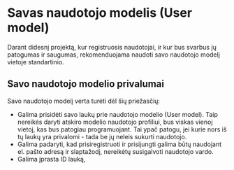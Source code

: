 # Savas naudotojo modelis (User model)

Darant didesnį projektą, kur registruosis naudotojai, ir kur bus svarbus jų patogumas ir saugumas, rekomenduojama naudoti savo naudotojo modelį vietoje standartinio. 

## Savo naudotojo modelio privalumai

Savo naudotojo modelį verta turėti dėl šių priežasčių:

- Galima prisidėti savo laukų prie naudotojo modelio (User model). Taip nereikės daryti atskiro modelio naudotojo profiliui, bus viskas vienoj vietoj, kas bus patogiau programuojant. Tai ypač patogu, jei kurie nors iš tų laukų yra privalomi - tada be jų neleis sukurti naudotojo.
- Galima padaryti, kad prisiregistruoti ir prisijungti galima būtų naudojant el. pašto adresą ir slaptažodį, nereikėtų susigalvoti naudotojo vardo.
- Galima įprasta ID lauką, 
